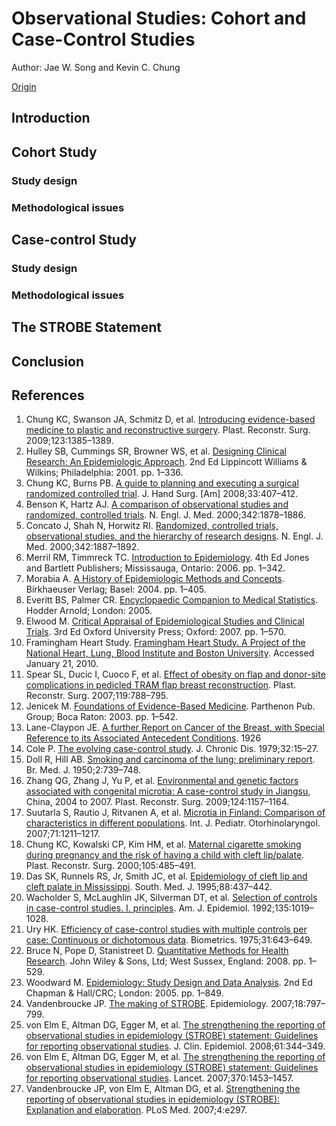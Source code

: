 # Observational Studies: Cohort and Case-Control Studies

Author: Jae W. Song and Kevin C. Chung

[Origin](https://www.ncbi.nlm.nih.gov/pmc/articles/PMC2998589/)


## Introduction




## Cohort Study




### Study design





### Methodological issues





## Case-control Study





### Study design





### Methodological issues






## The STROBE Statement




## Conclusion




## References

1. Chung KC, Swanson JA, Schmitz D, et al. [Introducing evidence-based medicine to plastic and reconstructive surgery](https://www.ncbi.nlm.nih.gov/pmc/articles/PMC2714535/). Plast. Reconstr. Surg. 2009;123:1385–1389.
2. Hulley SB, Cummings SR, Browner WS, et al. [Designing Clinical Research: An Epidemiologic Approach](https://scholar.google.com/scholar_lookup?title=Designing+Clinical+Research:+An+Epidemiologic+Approach&author=SB+Hulley&author=SR+Cummings&author=WS+Browner&publication_year=2001&). 2nd Ed Lippincott Williams & Wilkins; Philadelphia: 2001. pp. 1–336.
3. Chung KC, Burns PB. [A guide to planning and executing a surgical randomized controlled trial](https://www.ncbi.nlm.nih.gov/pubmed/18343300). J. Hand Surg. [Am] 2008;33:407–412.
4. Benson K, Hartz AJ. [A comparison of observational studies and randomized, controlled trials](https://www.ncbi.nlm.nih.gov/pubmed/10861324). N. Engl. J. Med. 2000;342:1878–1886.
5. Concato J, Shah N, Horwitz RI. [Randomized, controlled trials, observational studies, and the hierarchy of research designs](https://www.ncbi.nlm.nih.gov/pmc/articles/PMC1557642/). N. Engl. J. Med. 2000;342:1887–1892.
6. Merril RM, Timmreck TC. [Introduction to Epidemiology](https://scholar.google.com/scholar_lookup?title=Introduction+to+Epidemiology&author=RM+Merril&author=TC+Timmreck&publication_year=2006&). 4th Ed Jones and Bartlett Publishers; Mississauga, Ontario: 2006. pp. 1–342. 
7. Morabia A. [A History of Epidemiologic Methods and Concepts](https://scholar.google.com/scholar_lookup?title=A+History+of+Epidemiologic+Methods+and+Concepts&author=A+Morabia&publication_year=2004&). Birkhaeuser Verlag; Basel: 2004. pp. 1–405.
8. Everitt BS, Palmer CR. [Encyclopaedic Companion to Medical Statistics](https://scholar.google.com/scholar_lookup?title=Encyclopaedic+Companion+to+Medical+Statistics&author=BS+Everitt&author=CR+Palmer&publication_year=2005&). Hodder Arnold; London: 2005. 
9. Elwood M. [Critical Appraisal of Epidemiological Studies and Clinical Trials](https://scholar.google.com/scholar_lookup?title=Critical+Appraisal+of+Epidemiological+Studies+and+Clinical+Trials&author=M+Elwood&publication_year=2007&). 3rd Ed Oxford University Press; Oxford: 2007. pp. 1–570. 
10. Framingham Heart Study. [Framingham Heart Study. A Project of the National Heart, Lung, Blood Institute and Boston University](http://www.framinghamheartstudy.org/index.html). Accessed January 21, 2010.
11. Spear SL, Ducic I, Cuoco F, et al. [Effect of obesity on flap and donor-site complications in pedicled TRAM flap breast reconstruction](https://www.ncbi.nlm.nih.gov/pubmed/17312479). Plast. Reconstr. Surg. 2007;119:788–795.
12. Jenicek M. [Foundations of Evidence-Based Medicine](https://scholar.google.com/scholar_lookup?title=Foundations+of+Evidence-Based+Medicine&author=M+Jenicek&publication_year=2003&). Parthenon Pub. Group; Boca Raton: 2003. pp. 1–542.
13. Lane-Claypon JE. [A further Report on Cancer of the Breast, with Special Reference to its Associated Antecedent Conditions](https://scholar.google.com/scholar_lookup?journal=A+further+Report+on+Cancer+of+the+Breast,+with+Special+Reference+to+its+Associated+Antecedent+Conditions&author=JE+Lane-Claypon&publication_year=1926&). 1926
14. Cole P. [The evolving case-control study](https://www.ncbi.nlm.nih.gov/pubmed/312804). J. Chronic Dis. 1979;32:15–27.
15. Doll R, Hill AB. [Smoking and carcinoma of the lung; preliminary report](https://www.ncbi.nlm.nih.gov/pmc/articles/PMC2038856/). Br. Med. J. 1950;2:739–748.
16. Zhang QG, Zhang J, Yu P, et al. [Environmental and genetic factors associated with congenital microtia: A case-control study in Jiangsu](https://www.ncbi.nlm.nih.gov/pubmed/19935299), China, 2004 to 2007. Plast. Reconstr. Surg. 2009;124:1157–1164.
17. Suutarla S, Rautio J, Ritvanen A, et al. [Microtia in Finland: Comparison of characteristics in different populations](https://www.ncbi.nlm.nih.gov/pubmed/17548114). Int. J. Pediatr. Otorhinolaryngol. 2007;71:1211–1217.
18. Chung KC, Kowalski CP, Kim HM, et al. [Maternal cigarette smoking during pregnancy and the risk of having a child with cleft lip/palate](https://www.ncbi.nlm.nih.gov/pubmed/10697150). Plast. Reconstr. Surg. 2000;105:485–491.
19. Das SK, Runnels RS, Jr, Smith JC, et al. [Epidemiology of cleft lip and cleft palate in Mississippi](https://www.ncbi.nlm.nih.gov/pubmed/7716597). South. Med. J. 1995;88:437–442.
20. Wacholder S, McLaughlin JK, Silverman DT, et al. [Selection of controls in case-control studies. I. principles](https://www.ncbi.nlm.nih.gov/pubmed/1595688). Am. J. Epidemiol. 1992;135:1019–1028.
21. Ury HK. [Efficiency of case-control studies with multiple controls per case: Continuous or dichotomous data](https://www.ncbi.nlm.nih.gov/pubmed/1100136). Biometrics. 1975;31:643–649.
22. Bruce N, Pope D, Stanistreet D. [Quantitative Methods for Health Research](https://scholar.google.com/scholar_lookup?title=Quantitative+Methods+for+Health+Research&author=N+Bruce&author=D+Pope&author=D+Stanistreet&publication_year=2008&). John Wiley & Sons, Ltd; West Sussex, England: 2008. pp. 1–529.
23. Woodward M. [Epidemiology: Study Design and Data Analysis](https://scholar.google.com/scholar_lookup?title=Epidemiology:+Study+Design+and+Data+Analysis&author=M+Woodward&publication_year=2005&). 2nd Ed Chapman & Hall/CRC; London: 2005. pp. 1–849.
24. Vandenbroucke JP. [The making of STROBE](https://scholar.google.com/scholar_lookup?journal=Epidemiology&title=The+making+of+STROBE&author=JP+Vandenbroucke&volume=18&publication_year=2007&pages=797-799&pmid=18049193&). Epidemiology. 2007;18:797–799.
25. von Elm E, Altman DG, Egger M, et al. [The strengthening the reporting of observational studies in epidemiology (STROBE) statement: Guidelines for reporting observational studies](https://www.ncbi.nlm.nih.gov/pubmed/18313558). J. Clin. Epidemiol. 2008;61:344–349.
26. von Elm E, Altman DG, Egger M, et al. [The strengthening the reporting of observational studies in epidemiology (STROBE) statement: Guidelines for reporting observational studies](https://www.ncbi.nlm.nih.gov/pubmed/18064739). Lancet. 2007;370:1453–1457.
27. Vandenbroucke JP, von Elm E, Altman DG, et al. [Strengthening the reporting of observational studies in epidemiology (STROBE): Explanation and elaboration](https://www.ncbi.nlm.nih.gov/pmc/articles/PMC2020496/). PLoS Med. 2007;4:e297.


